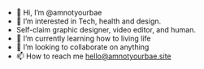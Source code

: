 - 👋 Hi, I’m @amnotyourbae
- 👀 I’m interested in Tech, health and design.
- Self-claim graphic designer, video editor, and human.
- 🌱 I’m currently learning how to living life
- 💞️ I’m looking to collaborate on anything
- 📫 How to reach me hello@amnotyourbae.site

<!---
amnotyourbae/amnotyourbae is a ✨ special ✨ repository because its `README.md` (this file) appears on your GitHub profile.
You can click the Preview link to take a look at your changes.
--->
